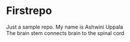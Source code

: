# Firstrepo
Just a sample repo.
My name is Ashwini Uppala<br>
The brain stem connects brain to the spinal cord
